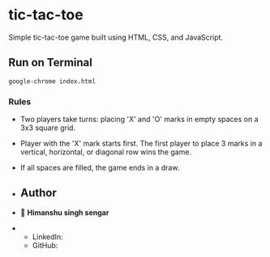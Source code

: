 # tic-tac-toe
Simple tic-tac-toe game built using HTML, CSS, and JavaScript.

## Run on Terminal

```
google-chrome index.html
```

### Rules

- Two players take turns: placing 'X' and 'O' marks in empty spaces on a 3x3 square grid.
- Player with the 'X' mark starts first. The first player to place 3 marks in a vertical, horizontal, or diagonal row wins the game.
- If all spaces are filled, the game ends in a draw.

- ## Author
- 👤 **Himanshu singh sengar**

- * LinkedIn:
  * GitHub:
